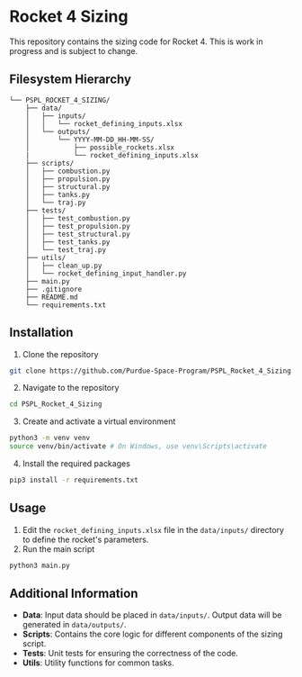 # Rocket 4 Sizing

This repository contains the sizing code for Rocket 4. This is work in progress and is subject to change.

## Filesystem Hierarchy

```plaintext
└── PSPL_ROCKET_4_SIZING/
    ├── data/
    │   ├── inputs/
    │   │   └── rocket_defining_inputs.xlsx
    │   └── outputs/
    │       └── YYYY-MM-DD_HH-MM-SS/
    │           ├── possible_rockets.xlsx
    |           └── rocket_defining_inputs.xlsx
    ├── scripts/
    │   ├── combustion.py
    │   ├── propulsion.py
    │   ├── structural.py
    │   ├── tanks.py
    │   └── traj.py
    ├── tests/
    │   ├── test_combustion.py
    │   ├── test_propulsion.py
    │   ├── test_structural.py
    │   ├── test_tanks.py
    │   └── test_traj.py
    ├── utils/
    │   ├── clean_up.py
    │   └── rocket_defining_input_handler.py
    ├── main.py
    ├── .gitignore
    ├── README.md
    └── requirements.txt

```

## Installation

1. Clone the repository

```bash
git clone https://github.com/Purdue-Space-Program/PSPL_Rocket_4_Sizing.git
```

2. Navigate to the repository

```bash
cd PSPL_Rocket_4_Sizing
```

3. Create and activate a virtual environment

```bash
python3 -m venv venv
source venv/bin/activate # On Windows, use venv\Scripts\activate
```

4. Install the required packages

```bash
pip3 install -r requirements.txt
```

## Usage

1. Edit the `rocket_defining_inputs.xlsx` file in the `data/inputs/` directory to define the rocket's parameters.
2. Run the main script

```bash
python3 main.py
```

## Additional Information

- **Data**: Input data should be placed in `data/inputs/`. Output data will be generated in `data/outputs/`.
- **Scripts**: Contains the core logic for different components of the sizing script.
- **Tests**: Unit tests for ensuring the correctness of the code.
- **Utils**: Utility functions for common tasks.
